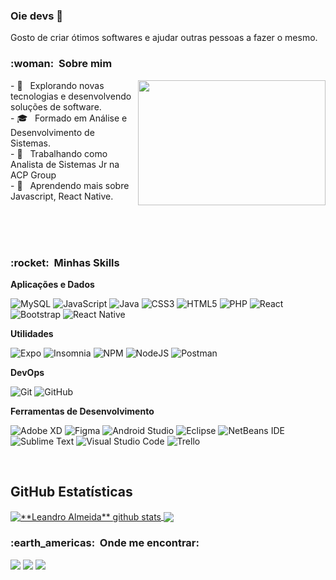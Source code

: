 ### Oie devs 👋

Gosto de criar ótimos softwares e ajudar outras pessoas a fazer o mesmo.


<h3> :woman: &nbsp;Sobre mim </h3>
 <img align="right" width="300" height="200" src="https://c.tenor.com/flflC6GFzO8AAAAd/sultan-alrefaei-programmer.gif" />
- 🤔 &nbsp; Explorando novas tecnologias e desenvolvendo soluções de software. <br/>
- 🎓 &nbsp; Formado em Análise e Desenvolvimento de Sistemas.<br/>
- 💼 &nbsp; Trabalhando como Analista de Sistemas Jr na ACP Group<br/>
- 🌱 &nbsp; Aprendendo mais sobre Javascript, React Native.<br/>
 
<br/><br/><br/>
<h3> :rocket: &nbsp;Minhas Skills </h3>

**Aplicações e Dados**

  ![MySQL](https://img.shields.io/badge/mysql-%2300f.svg?style=for-the-badge&logo=mysql&logoColor=white)
  ![JavaScript](https://img.shields.io/badge/javascript-%23323330.svg?style=for-the-badge&logo=javascript&logoColor=%23F7DF1E)
  ![Java](https://img.shields.io/badge/java-%23ED8B00.svg?style=for-the-badge&logo=java&logoColor=white)
  ![CSS3](https://img.shields.io/badge/css3-%231572B6.svg?style=for-the-badge&logo=css3&logoColor=white)
  ![HTML5](https://img.shields.io/badge/html5-%23E34F26.svg?style=for-the-badge&logo=html5&logoColor=white)
  ![PHP](https://img.shields.io/badge/php-%23777BB4.svg?style=for-the-badge&logo=php&logoColor=white)
  ![React](https://img.shields.io/badge/react-%2320232a.svg?style=for-the-badge&logo=react&logoColor=%2361DAFB)
  ![Bootstrap](https://img.shields.io/badge/bootstrap-%23563D7C.svg?style=for-the-badge&logo=bootstrap&logoColor=white)
  ![React Native](https://img.shields.io/badge/react_native-%2320232a.svg?style=for-the-badge&logo=react&logoColor=%2361DAFB)
    

**Utilidades**

  ![Expo](https://img.shields.io/badge/expo-1C1E24?style=for-the-badge&logo=expo&logoColor=#D04A37)
  ![Insomnia](https://img.shields.io/badge/Insomnia-black?style=for-the-badge&logo=insomnia&logoColor=5849BE)
  ![NPM](https://img.shields.io/badge/NPM-%23000000.svg?style=for-the-badge&logo=npm&logoColor=white)
	![NodeJS](https://img.shields.io/badge/node.js-6DA55F?style=for-the-badge&logo=node.js&logoColor=white)
  ![Postman](https://img.shields.io/badge/Postman-FF6C37?style=for-the-badge&logo=postman&logoColor=white)
  

**DevOps**

  ![Git](https://img.shields.io/badge/git-%23F05033.svg?style=for-the-badge&logo=git&logoColor=white)
  ![GitHub](https://img.shields.io/badge/github-%23121011.svg?style=for-the-badge&logo=github&logoColor=white)


**Ferramentas de Desenvolvimento**

  ![Adobe XD](https://img.shields.io/badge/Adobe%20XD-470137?style=for-the-badge&logo=Adobe%20XD&logoColor=#FF61F6)
  ![Figma](https://img.shields.io/badge/figma-%23F24E1E.svg?style=for-the-badge&logo=figma&logoColor=white)
  ![Android Studio](https://img.shields.io/badge/Android%20Studio-3DDC84.svg?style=for-the-badge&logo=android-studio&logoColor=white)
  ![Eclipse](https://img.shields.io/badge/Eclipse-FE7A16.svg?style=for-the-badge&logo=Eclipse&logoColor=white)
  ![NetBeans IDE](https://img.shields.io/badge/NetBeans-1B6AC6.svg?style=for-the-badge&logo=apache-netbeans-ide&logoColor=white)
  ![Sublime Text](https://img.shields.io/badge/sublime_text-%23575757.svg?style=for-the-badge&logo=sublime-text&logoColor=important)
  ![Visual Studio Code](https://img.shields.io/badge/Visual%20Studio%20Code-0078d7.svg?style=for-the-badge&logo=visual-studio-code&logoColor=white)
  ![Trello](https://img.shields.io/badge/Trello-%23026AA7.svg?style=for-the-badge&logo=Trello&logoColor=white)

<br/>

## **GitHub Estatísticas**



<a href="https://github.com/Gurupreet">
  <img align="center" src="https://github-readme-stats.vercel.app/api?username=leandro-almeida98&show_icons=true&theme=radical&line_height=27" alt="**Leandro Almeida** github stats"/>
</a>
<a href="https://github.com/Gurupreet">
  <img align="center" src="https://github-readme-stats.vercel.app/api/top-langs/?username=leandro-almeida98&layout=compact&theme=radical&hide_langs_below=1" />
</a>


<br>

<h3> :earth_americas: &nbsp;Onde me encontrar: </h3> 

<div> 
 
  <a href="mailto:leandro.sacramento98@gmail.com" target="_blank"><img src="https://img.shields.io/badge/-Email-%23E4405F?style=for-the-badge&logo=gmail&logoColor=white" target="_blank"></a>
  <a href="https://www.linkedin.com/in/leandro-almeida-38479914b/" target="_blank"><img src="https://img.shields.io/badge/-LinkedIn-%230077B5?style=for-the-badge&logo=linkedin&logoColor=white" target="_blank"></a> 
   <a href="https://api.whatsapp.com/send?phone=5571985154746" target="_blank"><img src="https://img.shields.io/badge/WhatsApp-3DDC84.svg?style=for-the-badge&logo=WhatsApp&logoColor=white" target="_blank"></a> 
 
 
 
</div>
